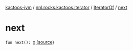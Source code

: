 [kactoos-jvm](../../index.md) / [nnl.rocks.kactoos.iterator](../index.md) / [IteratorOf](index.md) / [next](./next.md)

# next

`fun next(): `[`X`](index.md#X) [(source)](https://github.com/neonailol/kactoos/blob/master/kactoos-jvm/src/main/kotlin/nnl/rocks/kactoos/iterator/IteratorOf.kt#L22)
